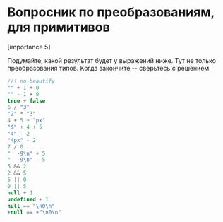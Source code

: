# Вопросник по преобразованиям, для примитивов

[importance 5]

Подумайте, какой результат будет у выражений ниже. Тут не только преобразования типов. Когда закончите -- сверьтесь с решением.

```js
//+ no-beautify
"" + 1 + 0 
"" - 1 + 0
true + false
6 / "3"
"2" * "3"
4 + 5 + "px"
"$" + 4 + 5  
"4" - 2  
"4px" - 2 
7 / 0  
"  -9\n" + 5 
"  -9\n" - 5
5 && 2 
2 && 5 
5 || 0 
0 || 5
null + 1
undefined + 1
null == "\n0\n" 
+null == +"\n0\n" 
```

